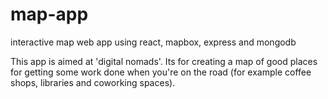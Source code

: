 # map-app

interactive map web app using react, mapbox, express and mongodb

This app is aimed at 'digital nomads'. Its for creating a map of good places for getting some work done when you're on the road (for example coffee shops, libraries and coworking spaces).
